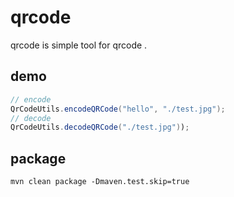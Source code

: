 # qrcode
qrcode is simple tool for qrcode .

## demo
```java
// encode
QrCodeUtils.encodeQRCode("hello", "./test.jpg");
// decode
QrCodeUtils.decodeQRCode("./test.jpg"));
```

## package
`mvn clean package -Dmaven.test.skip=true
`